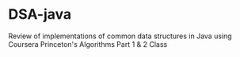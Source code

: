 # DSA-java
Review of implementations of common data structures in Java using Coursera Princeton's Algorithms Part 1 & 2 Class
